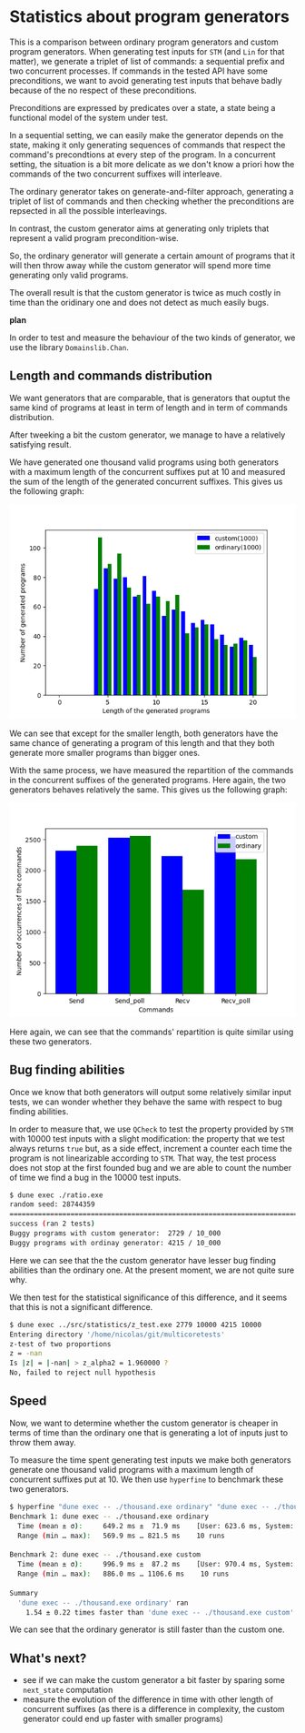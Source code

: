 # Statistics about program generators

This is a comparison between ordinary program generators and custom
program generators.  When generating test inputs for `STM` (and `Lin`
for that matter), we generate a triplet of list of commands: a
sequential prefix and two concurrent processes. If commands in the
tested API have some preconditions, we want to avoid generating test
inputs that behave badly because of the no respect of these
preconditions.

Preconditions are expressed by predicates over a state, a state being
a functional model of the system under test.

In a sequential setting, we can easily make the generator depends on
the state, making it only generating sequences of commands that
respect the command's precondtions at every step of the program. In a
concurrent setting, the situation is a bit more delicate as we don't
know a priori how the commands of the two concurrent suffixes will
interleave.

The ordinary generator takes on generate-and-filter approach,
generating a triplet of list of commands and then checking whether the
preconditions are repsected in all the possible interleavings.

In contrast, the custom generator aims at generating only triplets
that represent a valid program precondition-wise.

So, the ordinary generator will generate a certain amount of programs
that it will then throw away while the custom generator will spend
more time generating only valid programs.

The overall result is that the custom generator is twice as much
costly in time than the oridinary one and does not detect as much
easily bugs.

**plan**


In order to test and measure the behaviour of the two kinds of
generator, we use the library `Domainslib.Chan`.

## Length and commands distribution

We want generators that are comparable, that is generators that ouptut
the same kind of programs at least in term of length and in term of
commands distribution.

After tweeking a bit the custom generator, we manage to have a relatively
satisfying result.

We have generated one thousand valid programs using both generators
with a maximum length of the concurrent suffixes put at 10 and
measured the sum of the length of the generated concurrent
suffixes. This gives us the following graph:

<div align="center">
<img src="length.png" title="Number of generated programs of a given length.">
</div>

We can see that except for the smaller length, both generators have
the same chance of generating a program of this length and that they
both generate more smaller programs than bigger ones.

With the same process, we have measured the repartition of the
commands in the concurrent suffixes of the generated programs. Here
again, the two generators behaves relatively the same. This gives us
the following graph:

<div align="center">
<img src="distribution.png" title="Commands repartition in the generated programs.">
</div>

Here again, we can see that the commands' repartition is quite similar
using these two generators.

## Bug finding abilities

Once we know that both generators will output some relatively similar
input tests, we can wonder whether they behave the same with respect
to bug finding abilities.

In order to measure that, we use `QCheck` to test the property
provided by `STM` with 10000 test inputs with a slight modification:
the property that we test always returns `true` but, as a side effect,
increment a counter each time the program is not linearizable
according to `STM`. That way, the test process does not stop at the
first founded bug and we are able to count the number of time we find
a bug in the 10000 test inputs.

```bash
$ dune exec ./ratio.exe
random seed: 28744359
================================================================================
success (ran 2 tests)
Buggy programs with custom generator:  2729 / 10_000
Buggy programs with ordinay generator: 4215 / 10_000
```

Here we can see that the the custom generator have lesser bug finding
abilities than the ordinary one. At the present moment, we are not
quite sure why.

We then test for the statistical significance of this difference, and
it seems that this is not a significant difference.

```bash
$ dune exec ../src/statistics/z_test.exe 2779 10000 4215 10000
Entering directory '/home/nicolas/git/multicoretests'
z-test of two proportions
z = -nan
Is |z| = |-nan| > z_alpha2 = 1.960000 ?
No, failed to reject null hypothesis
```

## Speed

Now, we want to determine whether the custom generator is cheaper in terms of
time than the ordinary one that is generating a lot of inputs just to throw them away.

To measure the time spent generating test inputs we make both generators
generate one thousand valid programs with a maximum length of concurrent suffixes 
put at 10. We then use `hyperfine` to benchmark these two generators.

```bash
$ hyperfine "dune exec -- ./thousand.exe ordinary" "dune exec -- ./thousand.exe custom"
Benchmark 1: dune exec -- ./thousand.exe ordinary
  Time (mean ± σ):     649.2 ms ±  71.9 ms    [User: 623.6 ms, System: 12.3 ms]
  Range (min … max):   569.9 ms … 821.5 ms    10 runs

Benchmark 2: dune exec -- ./thousand.exe custom
  Time (mean ± σ):     996.9 ms ±  87.2 ms    [User: 970.4 ms, System: 10.9 ms]
  Range (min … max):   886.0 ms … 1106.6 ms    10 runs

Summary
  'dune exec -- ./thousand.exe ordinary' ran
    1.54 ± 0.22 times faster than 'dune exec -- ./thousand.exe custom'
```
We can see that the ordinary generator is still faster than the custom one.

## What's next?

- see if we can make the custom generator a bit faster by sparing some
  `next_state` computation
- measure the evolution of the difference in time with other length of
  concurrent suffixes (as there is a difference in complexity, the
  custom generator could end up faster with smaller programs)
